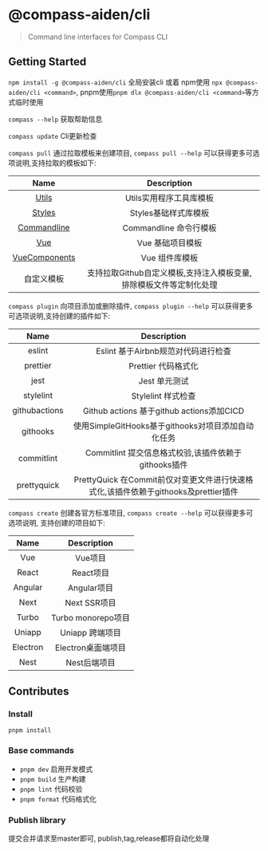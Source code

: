 # @compass-aiden/cli

> Command line interfaces for Compass CLI

## Getting Started

`npm install -g @compass-aiden/cli` 全局安装cli 或着 npm使用 `npx @compass-aiden/cli <command>`, pnpm使用`pnpm dlx @compass-aiden/cli <command>`等方式临时使用

`compass --help` 获取帮助信息

`compass update` Cli更新检查

`compass pull` 通过拉取模板来创建项目, `compass pull --help` 可以获得更多可选项说明,支持拉取的模板如下:

|                                          Name                                          |                            Description                             |
| :------------------------------------------------------------------------------------: | :----------------------------------------------------------------: |
|         [Utils](https://github.com/Aiden-FE/compass-template/tree/temp/utils)          |                      Utils实用程序工具库模板                       |
|        [Styles](https://github.com/Aiden-FE/compass-template/tree/temp/styles)         |                        Styles基础样式库模板                        |
|       [Commandline](https://github.com/Aiden-FE/compass-template/tree/temp/cli)        |                       Commandline 命令行模板                       |
|           [Vue](https://github.com/Aiden-FE/compass-template/tree/temp/vue)            |                          Vue 基础项目模板                          |
| [VueComponents](https://github.com/Aiden-FE/compass-template/tree/temp/vue-components) |                           Vue 组件库模板                           |
|                                       自定义模板                                       | 支持拉取Github自定义模板,支持注入模板变量,排除模板文件等定制化处理 |

`compass plugin` 向项目添加或删除插件, `compass plugin --help` 可以获得更多可选项说明,支持创建的插件如下:

|     Name      |                                     Description                                     |
| :-----------: | :---------------------------------------------------------------------------------: |
|    eslint     |                         Eslint 基于Airbnb规范对代码进行检查                         |
|   prettier    |                                 Prettier 代码格式化                                 |
|     jest      |                                    Jest 单元测试                                    |
|   stylelint   |                                 Stylelint 样式检查                                  |
| githubactions |                      Github actions 基于github actions添加CICD                      |
|   githooks    |                 使用SimpleGitHooks基于githooks对项目添加自动化任务                  |
|  commitlint   |                Commitlint 提交信息格式校验,该插件依赖于githooks插件                 |
|  prettyquick  | PrettyQuick 在Commit前仅对变更文件进行快速格式化,该插件依赖于githooks及prettier插件 |

`compass create` 创建各官方标准项目, `compass create --help` 可以获得更多可选项说明, 支持创建的项目如下:

|   Name   |    Description     |
| :------: | :----------------: |
|   Vue    |      Vue项目       |
|  React   |     React项目      |
| Angular  |    Angular项目     |
|   Next   |    Next SSR项目    |
|  Turbo   | Turbo monorepo项目 |
|  Uniapp  |  Uniapp 跨端项目   |
| Electron | Electron桌面端项目 |
|   Nest   |    Nest后端项目    |

## Contributes

### Install

`pnpm install`

### Base commands

- `pnpm dev` 启用开发模式
- `pnpm build` 生产构建
- `pnpm lint` 代码校验
- `pnpm format` 代码格式化

### Publish library

提交合并请求至master即可, publish,tag,release都将自动化处理

